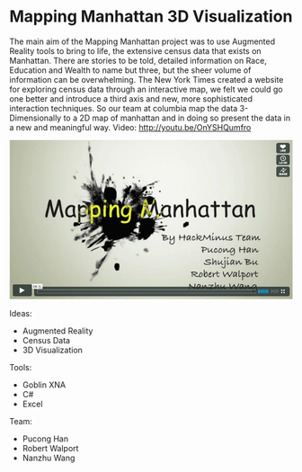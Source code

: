 Mapping Manhattan 3D Visualization 
====================

The main aim of the Mapping Manhattan project was to use Augmented Reality tools to bring to life, the extensive census data that exists on Manhattan. There are stories to be told, detailed information on Race, Education and Wealth to name but three, but the sheer volume of information can be overwhelming. The New York Times created a website for exploring census data through an interactive map, we felt we could go one better and introduce a third axis and new, more sophisticated interaction techniques. So our team at columbia map the data 3-Dimensionally to a 2D map of manhattan and in doing so present the data in a new and meaningful way. Video: http://youtu.be/OnYSHQumfro

![Alt text](screenshot.png "Program Screenshot") 

Ideas: 
- Augmented Reality 
- Census Data 
- 3D Visualization 

Tools:
- Goblin XNA 
- C# 
- Excel 

Team: 
- Pucong Han
- Robert Walport 
- Nanzhu Wang
